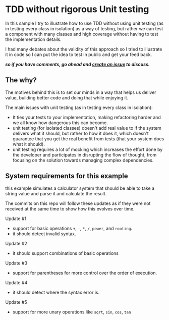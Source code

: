 # TDD without rigorous Unit testing
In this sample I try to illustrate how to use TDD without using unit
testing (as in testing every class in isolation) as a way of testing,
but rather we can test a component with many classes and high coverage
without having to test the implementation details.

I had many debates about the validity of this approach so I tried to 
illustrate it in code so I can put the idea to test in public and 
get your feed back.

**_so if you have comments, go ahead and
[create an issue](https://github.com/Romany-Saad/calculator-csharp-tdd/issues/new) 
to discuss._**

## The why?
The motives behind this is to set our minds in a way that helps us 
deliver value, building better code and doing that while enjoying it.

The main issues with unit testing (as in testing every class in isolation): 
* It ties your tests to your implementation, making refactoring harder 
and we all know how dangerous this can become.
* unit testing (for isolated classes) doesn't add real value to if the 
system delivers what it should, but rather to how it does it, which
doesn't guarantee that you get the real benefit from tests (that your 
system does what it should).
* unit testing requires a lot of mocking which increases the effort done
by the developer and participates in disrupting the flow of thought, 
from focusing on the solution towards managing complex dependencies.

## System requirements for this example

this example simulates a calculator system that should be able to
take a string value and parse it and calculate the result.

The commits on this repo will follow these updates as if they were not 
received at the same time to show how this evolves over time.

Update #1
* support for basic operations `+`, `-`, `*`, `/`, `power`, and `rooting`.
* it should detect invalid syntax.

Update #2
* it should support combinations of basic operations

Update #3
* support for parentheses for more control over the order of execution.

Update #4 
* it should detect where the syntax error is.

Update #5
* support for more unary operations like `sqrt`, `sin`, `cos`, `tan`  